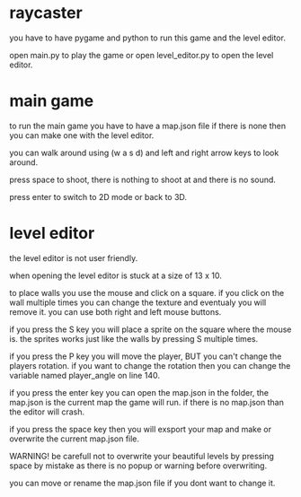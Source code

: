# raycaster
you have to have pygame and python to run this game and the level editor.

open main.py to play the game or open level_editor.py to open the level editor.

# main game
to run the main game you have to have a map.json file if there is none then you can make one with the level editor.

you can walk around using (w a s d) and left and right arrow keys to look around.

press space to shoot, there is nothing to shoot at and there is no sound.

press enter to switch to 2D mode or back to 3D.

# level editor
the level editor is not user friendly.

when opening the level editor is stuck at a size of 13 x 10.

to place walls you use the mouse and click on a square. if you click on the wall multiple times you can change the texture and eventualy you will remove it. 
you can use both right and left mouse buttons.

if you press the S key you will place a sprite on the square where the mouse is. the sprites works just like the walls by pressing S multiple times.

if you press the P key you will move the player, BUT you can't change the players rotation. if you want to change the rotation then you can change the variable named 
player_angle on line 140.

if you press the enter key you can open the map.json in the folder, the map.json is the current map the game will run. if there is no map.json than the editor will crash.

if you press the space key then you will exsport your map and make or overwrite the current map.json file.

WARNING! be carefull not to overwrite your beautiful levels by pressing space by mistake as there is no popup or warning before overwriting.

you can move or rename the map.json file if you dont want to change it.
